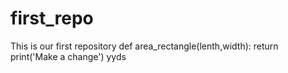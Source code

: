 # first_repo
This is our first repository
def area_rectangle(lenth,width):
  return print('Make a change')
  yyds
